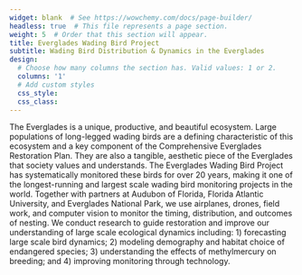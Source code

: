 ```yaml
---
widget: blank  # See https://wowchemy.com/docs/page-builder/
headless: true  # This file represents a page section.
weight: 5  # Order that this section will appear.
title: Everglades Wading Bird Project
subtitle: Wading Bird Distribution & Dynamics in the Everglades
design:
  # Choose how many columns the section has. Valid values: 1 or 2.
  columns: '1'
  # Add custom styles
  css_style:
  css_class:
---
```


The Everglades is a unique, productive, and beautiful ecosystem. Large populations of long-legged wading birds are a defining characteristic of this ecosystem and a key component of the Comprehensive Everglades Restoration Plan. They are also a tangible, aesthetic piece of the Everglades that society values and understands. The Everglades Wading Bird Project has systematically monitored these birds for over 20 years, making it one of the longest-running and largest scale wading bird monitoring projects in the world. Together with partners at Audubon of Florida, Florida Atlantic University, and Everglades National Park, we use airplanes, drones, field work, and computer vision to monitor the timing, distribution, and outcomes of nesting. We conduct research to guide restoration and improve our understanding of large scale ecological dynamics including: 1) forecasting large scale bird dynamics; 2) modeling demography and habitat choice of endangered species; 3) understanding the effects of methylmercury on breeding; and 4) improving monitoring through technology.
